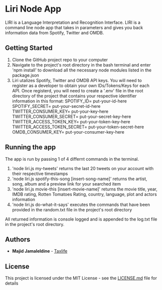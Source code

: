 # Liri Node App

LIRI is a Language Interpretation and Recognition Interface. LIRI is a command line node app that takes in parameters and gives you back information data from Spotify, Twitter and OMDB.

## Getting Started

1. Clone the GitHub project repo to your computer 
2. Navigate to the project's root directory in the bash terminal and enter 'npm install' to download all the necessary node modules listed in the package.json
3. Liri utalizes Spotify, Twitter and OMDB API keys. You will need to register as a developer to obtain your own IDs/Tokens/Keys for each API. Once registerd, you will need to create a '.env' file in the root directory of the project that contains your respective identifier information in this format:
SPOTIFY_ID= put-your-id-here
SPOTIFY_SECRET= put-your-secret-id-here
TWITTER_CONSUMER_KEY= put-your-key-here
TWITTER_CONSUMER_SECRET= put-your-secret-key-here
TWITTER_ACCESS_TOKEN_KEY= put-your-token-key-here
TWITTER_ACCESS_TOKEN_SECRET= put-your-token-secret-here
OMDB_CONSUMER_KEY= put-your-consumer-key-here

## Running the app

The app is run by passing 1 of 4 differnt commands in the terminal.
1. 'node liri.js my-tweets' returns the last 20 tweets on your account with their respective timestamps
2. 'node liri.js spotify-this-song [insert-song-name]' returns the artist, song, album and a preview link for your searched item
3. 'node liri.js movie-this [insert-movie-name]' returns the movie title, year, IMDB rating, Rotten Tomatoes Rating, country, language, plot and actors information
4. 'node liri.js do-what-it-says' executes the commands that have been provided in the random.txt file in the project's root directory

All returned information is console logged and is appended to the log.txt file in the project's root directory.

## Authors

* **Majid Jamaleldine** - [Taxlife](https://github.com/taxlife)

## License

This project is licensed under the MIT License - see the [LICENSE.md](LICENSE.md) file for details